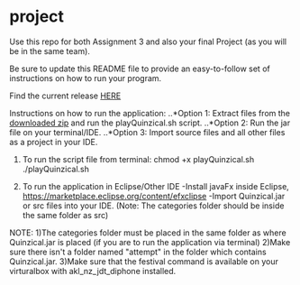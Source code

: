 # project

Use this repo for both Assignment 3 and also your final Project (as you will be in the same team). 

Be sure to update this README file to provide an easy-to-follow set of instructions on how to run your program. 

Find the current release [HERE](https://github.com/SOFTENG206-2020/assignment-3-and-project-team-05/releases/tag/1.0)

Instructions on how to run the application:
..*Option 1: Extract files from the [downloaded zip](https://github.com/SOFTENG206-2020/assignment-3-and-project-team-05/releases/tag/1.0) and run the playQuinzical.sh script.
..*Option 2: Run the jar file on your terminal/IDE.
..*Option 3: Import source files and all other files as a project in your IDE.

1) To run the script file from terminal:
  chmod +x playQuinzical.sh
  ./playQuinzical.sh
  
2) To run the application in Eclipse/Other IDE
   -Install javaFx inside Eclipse, https://marketplace.eclipse.org/content/efxclipse
   -Import Quinzical.jar or src files into your IDE. (Note: The categories folder should be inside the same folder as src)
   
NOTE: 
1)The categories folder must be placed in the same folder as where Quinzical.jar is placed (if you are to run the application via terminal) 
2)Make sure there isn't a folder named "attempt" in the folder which contains Quinzical.jar.
3)Make sure that the festival command is available on your virturalbox with akl_nz_jdt_diphone installed.


